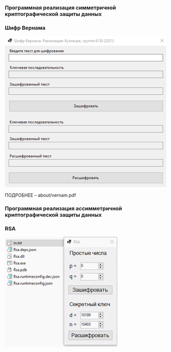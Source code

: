 ﻿### Программная реализация симметричной криптографической защиты данных
### Шифр Вернама

![](about/vernam.gif)

ПОДРОБНЕЕ – about/vernam.pdf

### Программная реализация ассимметричной криптографической защиты данных
### RSA

![](about/rsa.gif)
